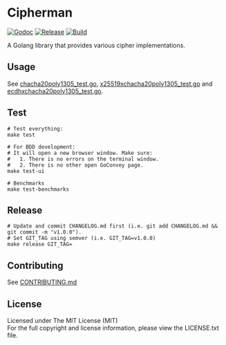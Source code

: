 # Cipherman

[![Godoc][doc-image]][doc-url] [![Release][release-image]][release-url] [![Build][build-image]][build-url]

A Golang library that provides various cipher implementations.

## Usage

See [chacha20poly1305_test.go](chacha20poly1305_test.go), [x25519xchacha20poly1305_test.go](x25519xchacha20poly1305_test.go) and [ecdhxchacha20poly1305_test.go](ecdhxchacha20poly1305_test.go).

## Test

```shell
# Test everything:
make test

# For BDD development:
# It will open a new browser window. Make sure:
#   1. There is no errors on the terminal window.
#   2. There is no other open GoConvey page.
make test-ui

# Benchmarks
make test-benchmarks
```

## Release

```shell
# Update and commit CHANGELOG.md first (i.e. git add CHANGELOG.md && git commit -m "v1.0.0").
# Set GIT_TAG using semver (i.e. GIT_TAG=v1.0.0)
make release GIT_TAG=
```

## Contributing

See [CONTRIBUTING.md](CONTRIBUTING.md)

## License

Licensed under The MIT License (MIT)  
For the full copyright and license information, please view the LICENSE.txt file.

[doc-url]: https://pkg.go.dev/github.com/devfacet/cipherman
[doc-image]: https://pkg.go.dev/badge/github.com/devfacet/cipherman

[release-url]: https://github.com/devfacet/cipherman/releases/latest
[release-image]: https://img.shields.io/github/release/devfacet/cipherman.svg?style=flat-square

[build-url]: https://github.com/devfacet/cipherman/actions/workflows/test.yaml
[build-image]: https://github.com/devfacet/cipherman/workflows/Test/badge.svg
